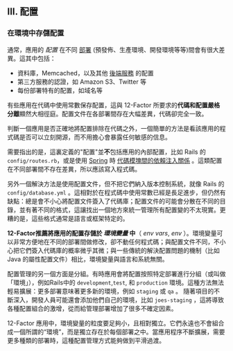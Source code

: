 ## III. 配置
### 在環境中存儲配置

通常，應用的 *配置* 在不同 [部署](./codebase) (預發佈、生產環境、開發環境等等)間會有很大差異。這其中包括：

* 資料庫，Memcached，以及其他 [後端服務](./backing-services) 的配置
* 第三方服務的認證，如 Amazon S3、Twitter 等
* 每份部署特有的配置，如域名等

有些應用在代碼中使用常數保存配置，這與 12-Factor 所要求的**代碼和配置嚴格分離**顯然大相徑庭。配置文件在各部署間存在大幅差異，代碼卻完全一致。

判斷一個應用是否正確地將配置排除在代碼之外，一個簡單的方法是看該應用的程式碼是否可以立刻開源，而不用擔心會暴露任何敏感的信息。

需要指出的是，這裏定義的"配置"並**不**包括應用的內部配置，比如 Rails 的 `config/routes.rb`，或是使用 [Spring](http://spring.io/) 時 [代碼模塊間的依賴注入關係](http://docs.spring.io/spring/docs/current/spring-framework-reference/html/beans.html) 。這類配置在不同部署間不存在差異，所以應該寫入程式碼。

另外一個解決方法是使用配置文件，但不把它們納入版本控制系統，就像 Rails 的 `config/database.yml` 。這相對於在程式碼中使用常數已經是長足進步，但仍然有缺點：總是會不小心將配置文件簽入了代碼庫；配置文件的可能會分散在不同的目錄，並有著不同的格式，這讓找出一個地方來統一管理所有配置變的不太現實。更糟的是，這些格式通常是語言或框架特定的。

**12-Factor推薦將應用的配置存儲於 *環境變量* 中**（ *env vars*, *env* ）。環境變量可以非常方便地在不同的部署間做修改，卻不動任何程式碼；與配置文件不同，不小心把它們簽入代碼庫的概率微乎其微；與一些傳統的解決配置問題的機制（比如 Java 的屬性配置文件）相比，環境變量與語言和系統無關。

配置管理的另一個方面是分組。有時應用會將配置按照特定部署進行分組（或叫做「環境」），例如Rails中的 `development`,`test`, 和 `production` 環境。這種方法無法輕易擴展：更多部署意味著更多新的環境，例如 `staging` 或 `qa` 。 隨著項目的不斷深入，開發人員可能還會添加他們自己的環境，比如 `joes-staging` ，這將導致各種配置組合的激增，從而給管理部署增加了很多不確定因素。

12-Factor 應用中，環境變量的粒度要足夠小，且相對獨立。它們永遠也不會組合成一個所謂的“環境”，而是獨立存在於每個部署之中。當應用程序不斷擴展，需要更多種類的部署時，這種配置管理方式能夠做到平滑過渡。
